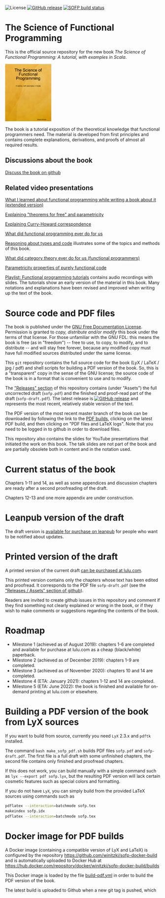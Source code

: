 ![License](https://img.shields.io/github/license/winitzki/sofp.svg)
[![GitHub release](https://img.shields.io/github/release/winitzki/sofp.svg?include_prereleases)](https://github.com/winitzki/sofp/releases)
[![SOFP build status](https://github.com/winitzki/sofp/workflows/Build%20PDF/badge.svg)](https://github.com/winitzki/sofp/actions)

# The Science of Functional Programming

This is the official source repository for the new book _The Science of Functional Programming: A tutorial, with examples in Scala_.

<img src="cover/book-draft-cover.png" width="150px" alt="Book cover"/>

The book is a tutorial exposition of the theoretical knowledge that functional programmers need. The material is developed from first principles and contains complete explanations, derivations, and proofs of almost all required results.

## Discussions about the book

[Discuss the book on github](https://github.com/winitzki/sofp/discussions)

## Related video presentations

[What I learned about functional programming while writing a book about it (extended version)](https://youtu.be/T5oB8PZQNvY)

[Explaining "theorems for free" and parametricity](https://youtu.be/nSyG5USX3-c)

[Explaining Curry-Howard correspondence](https://youtu.be/XYs1Xg1JbVY)

[What did functional programming ever do for us](https://youtu.be/glDudJ3fqLk)

[Reasoning about types and code](https://www.youtube.com/watch?v=tgr_dV7_53s) illustrates some of the topics and methods of this book.

[What did category theory ever do for us (functional programmers)](https://www.youtube.com/watch?v=Zau8CxsfxOo)

[Parametricity properties of purely functional code](https://youtu.be/vTWLtBTEmAY)

[Playlist: Functional programming tutorials](https://www.youtube.com/playlist?list=PLcoadSpY7rHXJWbUkjQ3P9MXBbXxLP8kV)
contains audio recordings with slides. The tutorials show an early version of the material in this book.
Many notations and explanations have been revised and improved when writing up the text of the book.

# Source code and PDF files

The book is published under the [GNU Free Documentation License](https://www.gnu.org/licenses/old-licenses/fdl-1.2.en.html).
Permission is granted to _copy, distribute and/or modify_ this book under the terms of that license.
For those unfamiliar with the GNU FDL: this means the book is free (as in "freedom")
-- free to use, to copy, to modify, and to distribute -- and will stay free forever, because any modified copy must have full modified sources distributed under the same license.

This `git` repository
contains the full source code for the book (LyX / LaTeX / jpg / pdf) and shell scripts for building a PDF version of the book.
So, this is a "transparent" copy in the sense of the GNU license; the source code of the book is in a format that is convenient to use and to modify.

The ["Releases" section](https://github.com/winitzki/sofp/releases) of this repository contains (under "Assets") the full uncorrected draft (`sofp.pdf`)
and the finished and proof-read part of the draft (`sofp-draft.pdf`).
The latest release is
[![GitHub release](https://img.shields.io/github/release/winitzki/sofp.svg?include_prereleases)](https://github.com/winitzki/sofp/releases)
and represents the most recent, relatively stable version of the text.

The PDF version of the most recent master branch of the book can be downloaded by following the link to the [PDF builds](https://github.com/winitzki/sofp/actions), clicking on the latest PDF build, and then clicking on "PDF files and LaTeX logs".
Note that you need to be logged in to github in order to download files.

This repository also contains the slides for YouTube presentations that initiated the work on this book.
The talk slides are not part of the book and are partially obsolete both in content and in the notation used.

# Current status of the book

Chapters 1-11 and 14, as well as some appendices and discussion chapters are ready after a second proofreading of the draft.

Chapters 12-13 and one more appendix are under construction.

# Leanpub version of the draft

The draft version is [available for purchase on leanpub](https://leanpub.com/sofp) for people who want to be notified about updates.

# Printed version of the draft

A printed version of the current draft [can be purchased at lulu.com](https://www.lulu.com/en/us/shop/sergei-winitzki/the-science-of-functional-programming-draft-version/paperback/product-1y5zzgje.html).

This printed version contains only the chapters whose text has been edited and proofread. It corresponds to the PDF file
`sofp-draft.pdf`  (see the ["Releases / Assets" section of github](https://github.com/winitzki/sofp/releases)).

Readers are invited to create github issues in this repository and comment if they find something not clearly explained or wrong in the book,
or if they wish to make comments or suggestions regarding the contents of the book.


# Roadmap

- Milestone 1 (achieved as of August 2019): chapters 1-6 are completed and available for purchase at lulu.com as a cheap (black/white) paperback.
- Milestone 2 (achieved as of December 2019): chapters 1-9 are completed.
- Milestone 3 (achieved as of November 2020): chapters 10 and 14 are completed.
- Milestone 4 (ETA: January 2021): chapters 1-12 and 14 are completed.
- Milestone 5 (ETA: June 2022): the book is finished and available for on-demand printing at lulu.com or elsewhere.

# Building a PDF version of the book from LyX sources

If you want to build from source, currently you need `LyX` 2.3.x and `pdftk` installed. 

The command `bash make_sofp_pdf.sh` builds PDF files `sofp.pdf` and `sofp-draft.pdf`.
The first file is a full draft with some unfinished chapters,
the second file contains only finished and proofread chapters.

If this does not work, you can build manually with a simple command such as `lyx --export pdf sofp.lyx`,
but the resulting PDF version will lack certain cosmetic features such as special colors and formatting.

If you do not have `LyX`, you can simply build from the provided LaTeX sources using commands such as

```bash
pdflatex --interaction=batchmode sofp.tex
makeindex sofp.idx
pdflatex --interaction=batchmode sofp.tex
```

# Docker image for PDF builds

A Docker image (containing a compatible version of LyX and LaTeX) is configured by the repository https://github.com/winitzki/sofp-docker-build
and is automatically uploaded to Docker Hub at https://hub.docker.com/repository/docker/winitzki/sofp-docker-build/builds

This Docker image is loaded by the file [build-pdf.yml](.github/workflows/build-pdf.yml#L31) in order to build the PDF version of the book.

The latest build is uploaded to Github when a new git tag is pushed, which 
